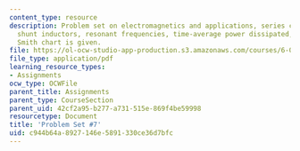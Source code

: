 ```yaml
---
content_type: resource
description: Problem set on electromagnetics and applications, series capacitors and
  shunt inductors, resonant frequencies, time-average power dissipated, and a complete
  Smith chart is given.
file: https://ol-ocw-studio-app-production.s3.amazonaws.com/courses/6-013-electromagnetics-and-applications-fall-2005/c944b64a8927146e5891330ce36d7bfc_ps7.pdf
file_type: application/pdf
learning_resource_types:
- Assignments
ocw_type: OCWFile
parent_title: Assignments
parent_type: CourseSection
parent_uid: 42cf2a95-b277-a731-515e-869f4be59998
resourcetype: Document
title: 'Problem Set #7'
uid: c944b64a-8927-146e-5891-330ce36d7bfc
---
```

